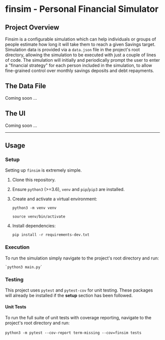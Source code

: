 # finsim - Personal Financial Simulator

## Project Overview

Finsim is a configurable simulation which can help individuals or groups of people estimate how long it will take them to reach a given Savings target. Simulation data is provided via a `data.json` file in the project's root directory, allowing the simulation to be executed with just a couple of lines of code. The simulation will initially and periodically prompt the user to enter a "financial strategy" for each person included in the simulation, to allow fine-grained control over monthly savings deposits and debt repayments.

## The Data File

Coming soon ...

## The UI

Coming soon ...

---

## Usage

### Setup

Setting up `finsim` is extremely simple.

1. Clone this repository.
2. Ensure `python3` (>=3.6), `venv` and `pip`/`pip3` are installed.

3. Create and activate a virtual environment:

    `python3 -m venv venv`

    `source venv/bin/activate`

4. Install dependencies:

    `pip install -r requirements-dev.txt`


### Execution

To run the simulation simply navigate to the project's root directory and run:

    `python3 main.py`

### Testing

This project uses `pytest` and `pytest-cov` for unit testing. These packages will already be installed if the **setup** section has been followed.

#### Unit Tests

To run the full suite of unit tests with coverage reporting, navigate to the project's root directory and run:

​	`python3 -m pytest --cov-report term-missing --cov=finsim tests`